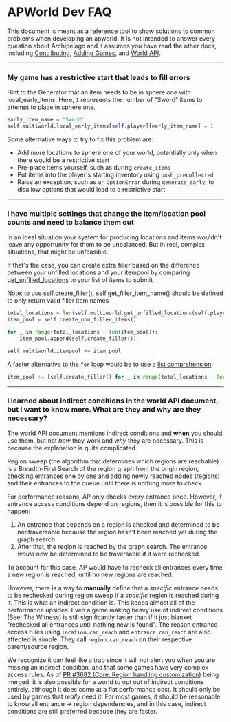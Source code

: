 # APWorld Dev FAQ

This document is meant as a reference tool to show solutions to common problems when developing an apworld.
It is not intended to answer every question about Archipelago and it assumes you have read the other docs, 
including [Contributing](contributing.md), [Adding Games](<adding games.md>), and [World API](<world api.md>).

---

### My game has a restrictive start that leads to fill errors

Hint to the Generator that an item needs to be in sphere one with local_early_items. Here, `1` represents the number of "Sword" items to attempt to place in sphere one.
```py
early_item_name = "Sword"
self.multiworld.local_early_items[self.player][early_item_name] = 1
```

Some alternative ways to try to fix this problem are:
* Add more locations to sphere one of your world, potentially only when there would be a restrictive start
* Pre-place items yourself, such as during `create_items`
* Put items into the player's starting inventory using `push_precollected`
* Raise an exception, such as an `OptionError` during `generate_early`, to disallow options that would lead to a restrictive start

---

### I have multiple settings that change the item/location pool counts and need to balance them out

In an ideal situation your system for producing locations and items wouldn't leave any opportunity for them to be unbalanced. But in real, complex situations, that might be unfeasible.

If that's the case, you can create extra filler based on the difference between your unfilled locations and your itempool by comparing [get_unfilled_locations](https://github.com/ArchipelagoMW/Archipelago/blob/main/BaseClasses.py#:~:text=get_unfilled_locations) to your list of items to submit

Note: to use self.create_filler(), self.get_filler_item_name() should be defined to only return valid filler item names
```py
total_locations = len(self.multiworld.get_unfilled_locations(self.player))
item_pool = self.create_non_filler_items()

for _ in range(total_locations - len(item_pool)):
    item_pool.append(self.create_filler())

self.multiworld.itempool += item_pool
```

A faster alternative to the `for` loop would be to use a [list comprehension](https://docs.python.org/3/tutorial/datastructures.html#list-comprehensions):
```py
item_pool += [self.create_filler() for _ in range(total_locations - len(item_pool))]
```

---

### I learned about indirect conditions in the world API document, but I want to know more. What are they and why are they necessary?

The world API document mentions indirect conditions and **when** you should use them, but not *how* they work and *why* they are necessary. This is because the explanation is quite complicated.

Region sweep (the algorithm that determines which regions are reachable) is a Breadth-First Search of the region graph from the origin region, checking entrances one by one and adding newly reached nodes (regions) and their entrances to the queue until there is nothing more to check.

For performance reasons, AP only checks every entrance once. However, if entrance access conditions depend on regions, then it is possible for this to happen:
1. An entrance that depends on a region is checked and determined to be nontraversable because the region hasn't been reached yet during the graph search.
2. After that, the region is reached by the graph search. The entrance *would* now be determined to be traversable if it were rechecked.

To account for this case, AP would have to recheck all entrances every time a new region is reached, until no new regions are reached.

However, there is a way to **manually** define that a *specific* entrance needs to be rechecked during region sweep if a *specific* region is reached during it. This is what an indirect condition is.
This keeps almost all of the performance upsides. Even a game making heavy use of indirect conditions (See: The Witness) is still significantly faster than if it just blanket "rechecked all entrances until nothing new is found".
The reason entrance access rules using `location.can_reach` and `entrance.can_reach` are also affected is simple: They call `region.can_reach` on their respective parent/source region.

We recognize it can feel like a trap since it will not alert you when you are missing an indirect condition, and that some games have very complex access rules.
As of [PR #3682 (Core: Region handling customization)](https://github.com/ArchipelagoMW/Archipelago/pull/3682) being merged, it is also possible for a world to opt out of indirect conditions entirely, although it does come at a flat performance cost.
It should only be used by games that *really* need it. For most games, it should be reasonable to know all entrance &rarr; region dependencies, and in this case, indirect conditions are still preferred because they are faster.

